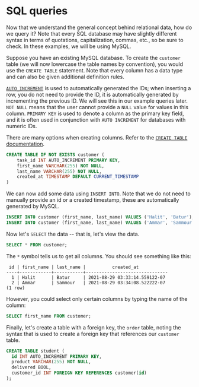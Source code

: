 # SQL queries

Now that we understand the general concept behind relational data, how do we
query it? Note that every SQL database may have slightly different syntax in
terms of quotations, capitalization, commas, etc., so be sure to check. In these
examples, we will be using MySQL.

Suppose you have an existing MySQL database. To create the `customer` table (we
will now lowercase the table names by convention), you would use the `CREATE
TABLE` statement. Note that every column has a data type and can also be given additional definition rules.

[`AUTO_INCREMENT`](https://www.guru99.com/auto-increment.html) is used to
automatically generated the IDs; when inserting a row, you do not need to
provide the ID, it is automatically generated by incrementing the previous ID. We will see this in our example queries later. `NOT NULL` means that the user cannot provide a `NULL` value for values in this column. `PRIMARY KEY` is used to denote a column as the primary key field, and it is often used in conjunction with `AUTO INCREMENT` for databases with numeric IDs.

There are many options when creating columns. Refer to the [`CREATE TABLE`
documentation](https://dev.mysql.com/doc/refman/8.0/en/create-table.html).
```sql
CREATE TABLE IF NOT EXISTS customer (
    task_id INT AUTO_INCREMENT PRIMARY KEY,
    first_name VARCHAR(255) NOT NULL,
    last_name VARCHAR(255) NOT NULL,
    created_at TIMESTAMP DEFAULT CURRENT_TIMESTAMP
)  
```

We can now add some data using `INSERT INTO`. Note that we do not need to
manually provide an id or a created timestamp, these are automatically generated
by MySQL.

```sql
INSERT INTO customer (first_name, last_name) VALUES ('Halit', 'Batur');
INSERT INTO customer (first_name, last_name) VALUES ('Ammar', 'Sammour');
```

Now let's `SELECT` the data -- that is, let's view the data.
```sql
SELECT * FROM customer;
```

The `*` symbol tells us to get all columns. You should see something like this:

```
 id | first_name | last_name |          created_at
----+------------+-----------+-------------------------------
  1 | Halit      | Batur     | 2021-08-29 03:33:14.559122-07
  2 | Ammar      | Sammour   | 2021-08-29 03:34:08.522222-07
(1 row)
```

However, you could select only certain columns by typing the name of the column:
```sql
SELECT first_name FROM customer;
```

Finally, let's create a table with a foreign key, the `order` table, noting the
syntax that is used to create a foreign key that references our `customer`
table.

```sql
CREATE TABLE student (
  id INT AUTO_INCREMENT PRIMARY KEY,
  product VARCHAR(255) NOT NULL,
  delivered BOOL,
  customer_id INT FOREIGN KEY REFERENCES customer(id)
);
```



